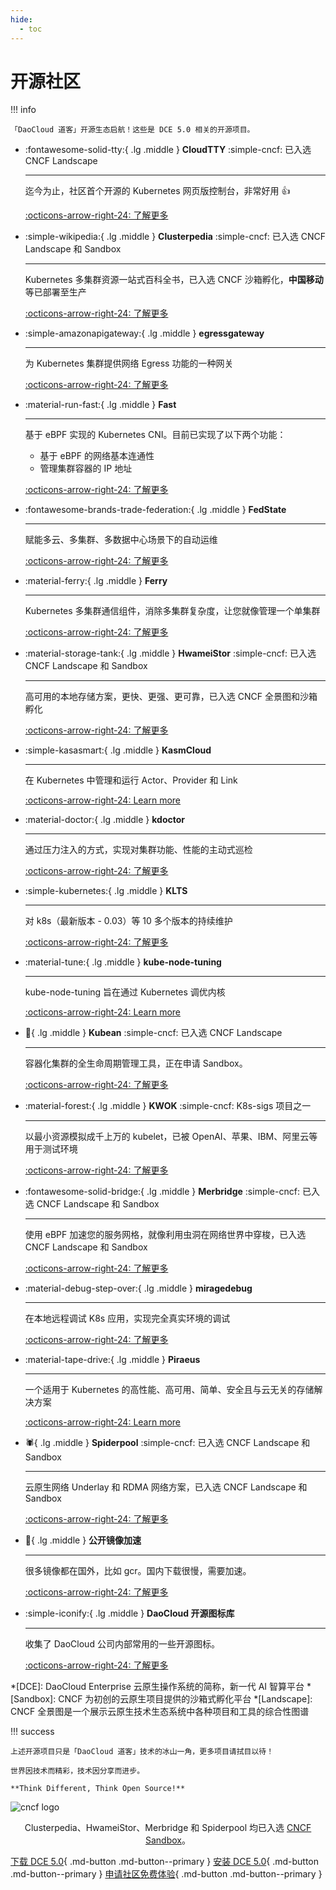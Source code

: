 ```yaml
---
hide:
  - toc
---
```


# 开源社区

!!! info

    「DaoCloud 道客」开源生态启航！这些是 DCE 5.0 相关的开源项目。

<div class="grid cards" markdown>

-   :fontawesome-solid-tty:{ .lg .middle } __CloudTTY__ :simple-cncf: 已入选 CNCF Landscape

    ---

    迄今为止，社区首个开源的 Kubernetes 网页版控制台，非常好用 👍

    [:octicons-arrow-right-24: 了解更多](./cloudtty.md)

-   :simple-wikipedia:{ .lg .middle } __Clusterpedia__ :simple-cncf: 已入选 CNCF Landscape 和 Sandbox

    ---

    Kubernetes 多集群资源一站式百科全书，已入选 CNCF 沙箱孵化，**中国移动** 等已部署至生产

    [:octicons-arrow-right-24: 了解更多](./clusterpedia.md)

-   :simple-amazonapigateway:{ .lg .middle } __egressgateway__

    ---

    为 Kubernetes 集群提供网络 Egress 功能的一种网关

    [:octicons-arrow-right-24: 了解更多](./egress-gw.md)

-   :material-run-fast:{ .lg .middle } __Fast__

    ---

    基于 eBPF 实现的 Kubernetes CNI。目前已实现了以下两个功能：

    - 基于 eBPF 的网络基本连通性
    - 管理集群容器的 IP 地址

    [:octicons-arrow-right-24: 了解更多](./fast.md)

-   :fontawesome-brands-trade-federation:{ .lg .middle } __FedState__

    ---

    赋能多云、多集群、多数据中心场景下的自动运维

    [:octicons-arrow-right-24: 了解更多](./fedstate.md)

-   :material-ferry:{ .lg .middle } __Ferry__

    ---

    Kubernetes 多集群通信组件，消除多集群复杂度，让您就像管理一个单集群

    [:octicons-arrow-right-24: 了解更多](./ferry.md)

-   :material-storage-tank:{ .lg .middle } __HwameiStor__ :simple-cncf: 已入选 CNCF Landscape 和 Sandbox

    ---

    高可用的本地存储方案，更快、更强、更可靠，已入选 CNCF 全景图和沙箱孵化

    [:octicons-arrow-right-24: 了解更多](./hwameistor.md)

-   :simple-kasasmart:{ .lg .middle } __KasmCloud__

    ---

    在 Kubernetes 中管理和运行 Actor、Provider 和 Link

    [:octicons-arrow-right-24: Learn more](./kasmcloud.md)

-   :material-doctor:{ .lg .middle } __kdoctor__

    ---

    通过压力注入的方式，实现对集群功能、性能的主动式巡检

    [:octicons-arrow-right-24: 了解更多](./kdoctor.md)

-   :simple-kubernetes:{ .lg .middle } __KLTS__

    ---

    对 k8s（最新版本 - 0.03）等 10 多个版本的持续维护

    [:octicons-arrow-right-24: 了解更多](./klts.md)

-   :material-tune:{ .lg .middle } __kube-node-tuning__

    ---

    kube-node-tuning 旨在通过 Kubernetes 调优内核

    [:octicons-arrow-right-24: Learn more](./kubean.md)

-   :peanuts:{ .lg .middle } __Kubean__ :simple-cncf: 已入选 CNCF Landscape

    ---

    容器化集群的全生命周期管理工具，正在申请 Sandbox。

    [:octicons-arrow-right-24: 了解更多](./kubean.md)

-   :material-forest:{ .lg .middle } __KWOK__ :simple-cncf: K8s-sigs 项目之一

    ---

    以最小资源模拟成千上万的 kubelet，已被 OpenAI、苹果、IBM、阿里云等用于测试环境

    [:octicons-arrow-right-24: 了解更多](./kwok.md)

-   :fontawesome-solid-bridge:{ .lg .middle } __Merbridge__ :simple-cncf: 已入选 CNCF Landscape 和 Sandbox

    ---

    使用 eBPF 加速您的服务网格，就像利用虫洞在网络世界中穿梭，已入选 CNCF Landscape 和 Sandbox

    [:octicons-arrow-right-24: 了解更多](./merbridge.md)

-   :material-debug-step-over:{ .lg .middle } __miragedebug__

    ---

    在本地远程调试 K8s 应用，实现完全真实环境的调试

    [:octicons-arrow-right-24: 了解更多](./miragedebug.md)

-   :material-tape-drive:{ .lg .middle } __Piraeus__

    ---

    一个适用于 Kubernetes 的高性能、高可用、简单、安全且与云无关的存储解决方案

    [:octicons-arrow-right-24: Learn more](./piraeus.md)

-   :spider:{ .lg .middle } __Spiderpool__  :simple-cncf: 已入选 CNCF Landscape 和 Sandbox

    ---

    云原生网络 Underlay 和 RDMA 网络方案，已入选 CNCF Landscape 和 Sandbox

    [:octicons-arrow-right-24: 了解更多](./spiderpool.md)

-   :speedboat:{ .lg .middle } __公开镜像加速__

    ---

    很多镜像都在国外，比如 gcr。国内下载很慢，需要加速。

    [:octicons-arrow-right-24: 了解更多](./mirror.md)

-   :simple-iconify:{ .lg .middle } __DaoCloud 开源图标库__

    ---

    收集了 DaoCloud 公司内部常用的一些开源图标。

    [:octicons-arrow-right-24: 了解更多](./icons/index.md)

</div>

*[DCE]: DaoCloud Enterprise 云原生操作系统的简称，新一代 AI 智算平台
*[Sandbox]: CNCF 为初创的云原生项目提供的沙箱式孵化平台
*[Landscape]: CNCF 全景图是一个展示云原生技术生态系统中各种项目和工具的综合性图谱

!!! success

    上述开源项目只是「DaoCloud 道客」技术的冰山一角，更多项目请拭目以待！

    世界因技术而精彩，技术因分享而进步。

    **Think Different, Think Open Source!**

![cncf logo](./images/cncf.png)

<p align="center">
Clusterpedia、HwameiStor、Merbridge 和 Spiderpool 均已入选 <a href="https://www.cncf.io/projects/clusterpedia/">CNCF Sandbox</a>。
</p>

[下载 DCE 5.0](../download/index.md){ .md-button .md-button--primary }
[安装 DCE 5.0](../install/index.md){ .md-button .md-button--primary }
[申请社区免费体验](../dce/license0.md){ .md-button .md-button--primary }
